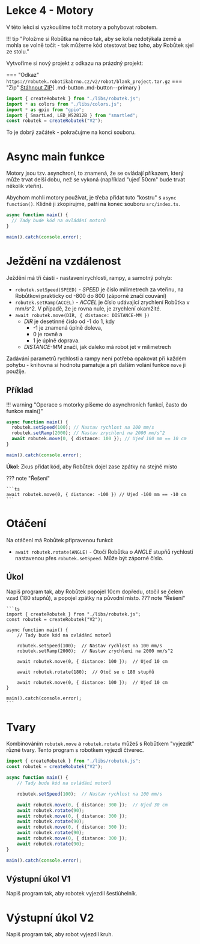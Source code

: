 # Lekce 4 - Motory

V této lekci si vyzkoušíme točit motory a pohybovat robotem.

!!! tip "Položme si Robůtka na něco tak, aby se kola nedotýkala země a mohla se volně točit - tak můžeme kód otestovat bez toho, aby Robůtek sjel ze stolu."

Vytvoříme si nový projekt z odkazu na prázdný projekt:

=== "Odkaz"
    ```
    https://robutek.robotikabrno.cz/v2/robot/blank_project.tar.gz
    ```
=== "Zip"
    [Stáhnout ZIP](../blank_project.zip){ .md-button .md-button--primary }

```typescript
import { createRobutek } from "./libs/robutek.js";
import * as colors from "./libs/colors.js";
import * as gpio from "gpio";
import { SmartLed, LED_WS2812B } from "smartled";
const robutek = createRobutek("V2");
```

To je dobrý začátek - pokračujme na konci souboru.

# Async main funkce

Motory jsou tzv. asynchroní, to znamená, že se ovládají příkazem, který může trvat delší dobu, než se vykoná
(například "ujeď 50cm" bude trvat několik vteřin).

Abychom mohli motory používat, je třeba přidat tuto "kostru" s `async function()`. Klidně ji zkopírujme, patří na konec souboru `src/index.ts`.

```typescript
async function main() {
  // Tady bude kód na ovládání motorů
}

main().catch(console.error);
```

# Ježdění na vzdálenost

Ježdění má tři části - nastavení rychlosti, rampy, a samotný pohyb:

<!-- TODO change speed limit, maybe tell kids its not a hard limit and that they can experiment -->

- `robutek.setSpeed(SPEED)` - _SPEED_ je číslo milimetrech za vteřinu, na Robůtkovi prakticky od -800 do 800 (záporné značí couvání)
- `robutek.setRamp(ACCEL)` - _ACCEL_ je číslo udávající zrychlení Robůtka v mm/s^2. V případě, že je rovna nule, je zrychlení okamžité.
- `await robutek.move(DIR, { distance: DISTANCE-MM })`
  - _DIR_ je desetinné číslo od -1 do 1, kdy
    - -1 je znamená úplně doleva,
    - 0 je rovně a
    - 1 je úplně doprava.
  - _DISTANCE-MM_ značí, jak daleko má robot jet v milimetrech

Zadávání parametrů rychlosti a rampy není potřeba opakovat při každém pohybu - knihovna si hodnotu pamatuje a při dalším volání funkce
`move` ji použije.

## Příklad

!!! warning "Operace s motorky píšeme do asynchroních funkcí, často do funkce main()"

```typescript
async function main() {
  robutek.setSpeed(100); // Nastav rychlost na 100 mm/s
  robutek.setRamp(2000); // Nastav zrychlení na 2000 mm/s^2
  await robutek.move(0, { distance: 100 }); // Ujeď 100 mm == 10 cm
}

main().catch(console.error);
```

**Úkol:** Zkus přidat kód, aby Robůtek dojel zase zpátky na stejné místo

??? note "Řešení"

    ```ts
    await robutek.move(0, { distance: -100 }) // Ujeď -100 mm == -10 cm
    ```

# Otáčení

Na otáčení má Robůtek připravenou funkci:

- `await robutek.rotate(ANGLE)` - Otočí Robůtka o _ANGLE_ stupňů rychlostí nastavenou přes `robutek.setSpeed`. Může být záporné číslo.

## Úkol

Napiš program tak, aby Robůtek popojel 10cm dopředu, otočil se čelem vzad (180 stupňů), a popojel zpátky na původní místo.
??? note "Řešení"

    ```ts
    import { createRobutek } from "./libs/robutek.js";
    const robutek = createRobutek("V2");

    async function main() {
        // Tady bude kód na ovládání motorů

        robutek.setSpeed(100);  // Nastav rychlost na 100 mm/s
        robutek.setRamp(2000);  // Nastav zrychlení na 2000 mm/s^2

        await robutek.move(0, { distance: 100 });  // Ujeď 10 cm

        await robutek.rotate(180);  // Otoč se o 180 stupňů

        await robutek.move(0, { distance: 100 });  // Ujeď 10 cm
    }

    main().catch(console.error);
    ```

# Tvary

Kombinováním `robutek.move` a `robutek.rotate` můžeš s Robůtkem "vyjezdit" různé tvary. Tento program s robotkem vyjezdí čtverec.

```ts
import { createRobutek } from "./libs/robutek.js";
const robutek = createRobutek("V2");

async function main() {
    // Tady bude kód na ovládání motorů

    robutek.setSpeed(100);  // Nastav rychlost na 100 mm/s

    await robutek.move(0, { distance: 300 });  // Ujeď 30 cm
    await robutek.rotate(90);
    await robutek.move(0, { distance: 300 });
    await robutek.rotate(90);
    await robutek.move(0, { distance: 300 });
    await robutek.rotate(90);
    await robutek.move(0, { distance: 300 });
    await robutek.rotate(90);
}

main().catch(console.error);
```

## Výstupní úkol V1

Napiš program tak, aby robotek vyjezdil šestiúhelník.

# Výstupní úkol V2

Napiš program tak, aby robot vyjezdil kruh.

